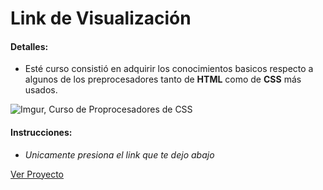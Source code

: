 # Link de Visualización

#### Detalles:

- Esté curso consistió en adquirir los conocimientos basicos respecto a algunos de los preprocesadores tanto de **HTML** como de **CSS** más usados.

![Imgur, Curso de Proprocesadores de CSS](https://i.imgur.com/kxQfL57.png)

#### Instrucciones:

- _Unicamente presiona el link que te dejo abajo_

[Ver Proyecto](https://aricanomx.github.io/PM-Preprocesadores/pug/landing.html)
